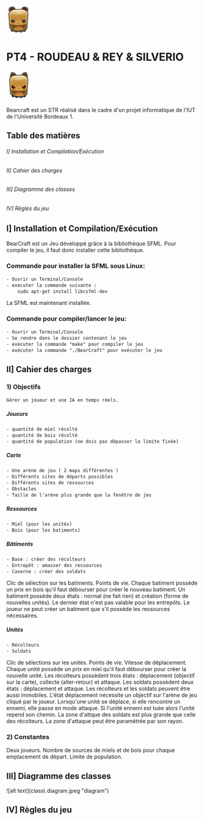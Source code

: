 ![alt text](Code/images/RecolteurJoueur1.png "Ours") 
# PT4 - ROUDEAU & REY & SILVERIO 
![alt text](Code/images/RecolteurJoueur2.png "Ours")



Bearcraft est un STR réalisé dans le cadre d'un projet informatique de l'IUT de l'Université Bordeaux 1.


Table des matières
------------------

###### I] Installation et Compilation/Exécution ######

###### II] Cahier des charges ######

###### III] Diagramme des classes ######

###### IV] Règles du jeu ######

I] Installation et Compilation/Exécution
----------------------------------------
BearCraft est un Jeu développé grâce à la bibliothèque SFML.
Pour compiler le jeu, il faut donc installer cette bibliothèque.

### Commande pour installer la SFML sous Linux: ###
    - Ouvrir un Terminal/Console
    - exécuter la commande suivante :
        sudo apt-get install libcsfml-dev


La SFML est maintenant installée.


### Commande pour compiler/lancer le jeu: ###
    - Ouvrir un Terminal/Console
    - Se rendre dans le dossier contenant le jeu
    - exécuter la commande "make" pour compiler le jeu
    - exécuter la commande "./BearCraft" pour exécuter le jeu

II] Cahier des charges
----------------------

### 1) Objectifs ###
  
    Gérer un joueur et une IA en temps réels.

##### Joueurs #####
    - quantité de miel récolté
    - quantité de bois récolté
    - quantité de population (ne dois pas dépasser la limite fixée)

##### Carte #####
    - Une arène de jeu ( 2 maps différentes )
    - Différents sites de départs possibles
    - Différents sites de ressources
    - Obstacles
    - Taille de l'arène plus grande que la fenêtre de jeu

##### Ressources #####
    - Miel (pour les unités)
    - Bois (pour les batiments)

##### Bâtiments ####
    - Base : créer des récolteurs
    - Entrepôt : amasser des ressources
    - Caserne : créer des soldats
Clic de sélection sur les batiments.
Points de vie.
Chaque batiment possède un prix en bois qu'il faut débourser pour créer le nouveau batiment.
Un batiment possède deux états : normal (ne fait rien) et création (forme de nouvelles unités). Le dernier
état n'est pas valable pour les entrepôts.
Le joueur ne peut créer un batiment que s'il possède les ressources nécessaires.

##### Unités ####
    - Récolteurs
    - Soldats
Clic de sélections sur les unités.
Points de vie.
Vitesse de déplacement.
Chaque unité possède un prix en miel qu'il faut débourser pour créer la nouvelle unité.
Les récolteurs possèdent trois états : déplacement (objectif sur la carte), collecte (aller-retour) et attaque.
Les soldats possèdent deux états : déplacement et attaque. Les récolteurs et les soldats peuvent être aussi immobiles.
L'état déplacement nécessite un objectif sur l'arène de jeu cliqué par le joueur.
Lorsqu'une unité se déplace, si elle rencontre un ennemi, elle passe en mode attaque. Si l'unité ennemi est tuée alors l'unité repend son chemin.
La zone d'attque des soldats est plus grande que celle des récolteurs. La zone d'attaque peut être paramétrée par son rayon.

### 2) Constantes ###

Deux joueurs.
Nombre de sources de miels et de bois pour chaque emplacement de départ.
Limite de population.

III] Diagramme des classes
--------------------------

![alt text](class\ diagram.jpeg "diagram")

IV] Règles du jeu
-----------------
